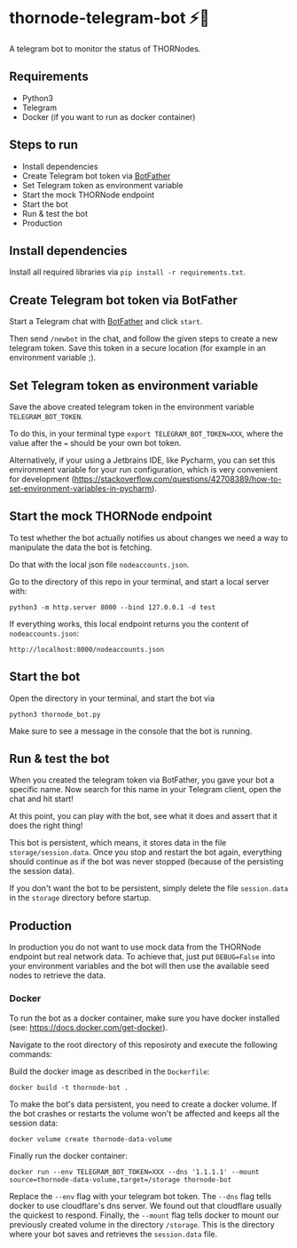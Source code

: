 # thornode-telegram-bot ⚡🤖
A telegram bot to monitor the status of THORNodes.

## Requirements
* Python3
* Telegram
* Docker (if you want to run as docker container)

## Steps to run
* Install dependencies
* Create Telegram bot token via [BotFather](https://t.me/BotFather)
* Set Telegram token as environment variable
* Start the mock THORNode endpoint
* Start the bot
* Run & test the bot
* Production

## Install dependencies
Install all required libraries via `pip install -r requirements.txt`.

## Create Telegram bot token via BotFather
Start a Telegram chat with [BotFather](https://t.me/BotFather) and click `start`.

Then send `/newbot` in the chat, and follow the given steps to create a new telegram token. Save this token in a secure location (for example in an environment variable ;).

## Set Telegram token as environment variable
Save the above created telegram token in the environment variable `TELEGRAM_BOT_TOKEN`.

To do this, in your terminal type `export TELEGRAM_BOT_TOKEN=XXX`, where the value after the `=` should be your own bot token.

Alternatively, if your using a Jetbrains IDE, like Pycharm, you can set this environment variable for your run configuration, which is very convenient for development (https://stackoverflow.com/questions/42708389/how-to-set-environment-variables-in-pycharm).

## Start the mock THORNode endpoint
To test whether the bot actually notifies us about changes we need a way to manipulate the data the bot is fetching.

Do that with the local json file `nodeaccounts.json`.

Go to the directory of this repo in your terminal, and start a local server with:

```
python3 -m http.server 8000 --bind 127.0.0.1 -d test
```

If everything works, this local endpoint returns you the content of `nodeaccounts.json`:
```
http://localhost:8000/nodeaccounts.json
```

## Start the bot
Open the directory in your terminal, and start the bot via
```
python3 thornode_bot.py
```

Make sure to see a message in the console that the bot is running.

## Run & test the bot
When you created the telegram token via BotFather, you gave your bot a specific name. Now search for this name in your Telegram client, open the chat and hit start!

At this point, you can play with the bot, see what it does and assert that it does the right thing!

This bot is persistent, which means, it stores data in the file `storage/session.data`.  Once you stop and restart the bot again, everything should continue as if the bot was never stopped (because of the persisting the session data).

If you don't want the bot to be persistent, simply delete the file `session.data` in the `storage` directory before startup.

## Production
In production you do not want to use mock data from the THORNode endpoint but real network data. To achieve that, just put `DEBUG=False` into your environment variables and the bot will then use the available seed nodes to retrieve the data.

### Docker
To run the bot as a docker container, make sure you have docker installed (see: https://docs.docker.com/get-docker).

Navigate to the root directory of this reposiroty and execute the following commands:

Build the docker image as described in the `Dockerfile`:

```
docker build -t thornode-bot .
```

To make the bot's data persistent, you need to create a docker volume. If the bot crashes or restarts the volume won't be affected and keeps all the session data:

```
docker volume create thornode-data-volume
```

Finally run the docker container:

```
docker run --env TELEGRAM_BOT_TOKEN=XXX --dns '1.1.1.1' --mount source=thornode-data-volume,target=/storage thornode-bot
```

Replace the `--env` flag with your telegram bot token. The `--dns` flag tells docker to use cloudflare's dns server. We found out that cloudflare usually the quickest to respond. Finally, the `--mount` flag tells docker to mount our previously created volume in the directory `/storage`. This is the directory where your bot saves and retrieves the `session.data` file.
